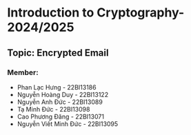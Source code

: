 # Introduction to Cryptography-2024/2025

## Topic: Encrypted Email

### Member:
- Phan Lạc Hưng - 22BI13186  
- Nguyễn Hoàng Duy - 22BI13122  
- Nguyễn Anh Đức - 22BI13089  
- Tạ Minh Đức - 22BI13098  
- Cao Phương Đăng - 22BI13071  
- Nguyễn Viết Minh Đức - 22BI13095  

